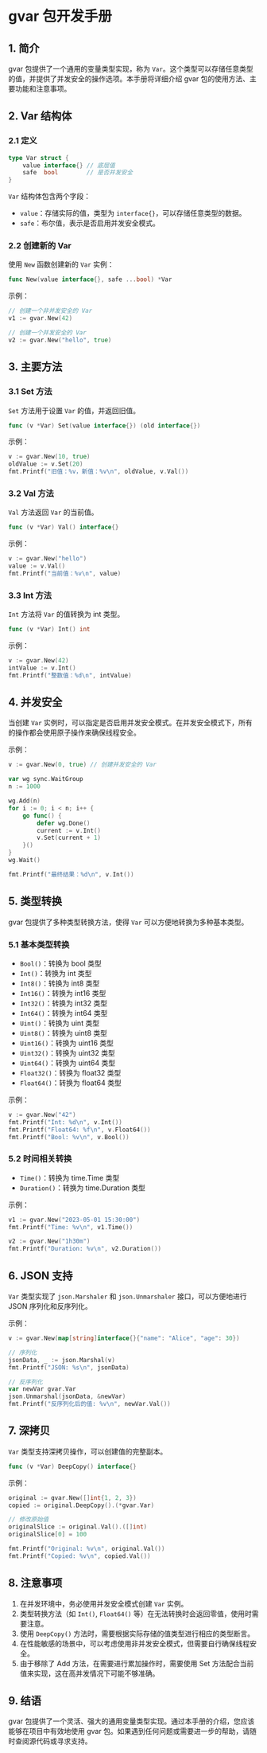 # gvar 包开发手册

## 1. 简介

gvar 包提供了一个通用的变量类型实现，称为 `Var`。这个类型可以存储任意类型的值，并提供了并发安全的操作选项。本手册将详细介绍 gvar 包的使用方法、主要功能和注意事项。

## 2. Var 结构体

### 2.1 定义

```go
type Var struct {
    value interface{} // 底层值
    safe  bool        // 是否并发安全
}
```

`Var` 结构体包含两个字段：
- `value`：存储实际的值，类型为 `interface{}`，可以存储任意类型的数据。
- `safe`：布尔值，表示是否启用并发安全模式。

### 2.2 创建新的 Var

使用 `New` 函数创建新的 `Var` 实例：

```go
func New(value interface{}, safe ...bool) *Var
```

示例：

```go
// 创建一个非并发安全的 Var
v1 := gvar.New(42)

// 创建一个并发安全的 Var
v2 := gvar.New("hello", true)
```

## 3. 主要方法

### 3.1 Set 方法

`Set` 方法用于设置 `Var` 的值，并返回旧值。

```go
func (v *Var) Set(value interface{}) (old interface{})
```

示例：

```go
v := gvar.New(10, true)
oldValue := v.Set(20)
fmt.Printf("旧值：%v，新值：%v\n", oldValue, v.Val())
```

### 3.2 Val 方法

`Val` 方法返回 `Var` 的当前值。

```go
func (v *Var) Val() interface{}
```

示例：

```go
v := gvar.New("hello")
value := v.Val()
fmt.Printf("当前值：%v\n", value)
```

### 3.3 Int 方法

`Int` 方法将 `Var` 的值转换为 int 类型。

```go
func (v *Var) Int() int
```

示例：

```go
v := gvar.New(42)
intValue := v.Int()
fmt.Printf("整数值：%d\n", intValue)
```

## 4. 并发安全

当创建 `Var` 实例时，可以指定是否启用并发安全模式。在并发安全模式下，所有的操作都会使用原子操作来确保线程安全。

示例：

```go
v := gvar.New(0, true) // 创建并发安全的 Var

var wg sync.WaitGroup
n := 1000

wg.Add(n)
for i := 0; i < n; i++ {
    go func() {
        defer wg.Done()
        current := v.Int()
        v.Set(current + 1)
    }()
}
wg.Wait()

fmt.Printf("最终结果：%d\n", v.Int())
```

## 5. 类型转换

gvar 包提供了多种类型转换方法，使得 `Var` 可以方便地转换为多种基本类型。

### 5.1 基本类型转换

- `Bool()`：转换为 bool 类型
- `Int()`：转换为 int 类型
- `Int8()`：转换为 int8 类型
- `Int16()`：转换为 int16 类型
- `Int32()`：转换为 int32 类型
- `Int64()`：转换为 int64 类型
- `Uint()`：转换为 uint 类型
- `Uint8()`：转换为 uint8 类型
- `Uint16()`：转换为 uint16 类型
- `Uint32()`：转换为 uint32 类型
- `Uint64()`：转换为 uint64 类型
- `Float32()`：转换为 float32 类型
- `Float64()`：转换为 float64 类型

示例：

```go
v := gvar.New("42")
fmt.Printf("Int: %d\n", v.Int())
fmt.Printf("Float64: %f\n", v.Float64())
fmt.Printf("Bool: %v\n", v.Bool())
```

### 5.2 时间相关转换

- `Time()`：转换为 time.Time 类型
- `Duration()`：转换为 time.Duration 类型

示例：

```go
v1 := gvar.New("2023-05-01 15:30:00")
fmt.Printf("Time: %v\n", v1.Time())

v2 := gvar.New("1h30m")
fmt.Printf("Duration: %v\n", v2.Duration())
```

## 6. JSON 支持

`Var` 类型实现了 `json.Marshaler` 和 `json.Unmarshaler` 接口，可以方便地进行 JSON 序列化和反序列化。

示例：

```go
v := gvar.New(map[string]interface{}{"name": "Alice", "age": 30})

// 序列化
jsonData, _ := json.Marshal(v)
fmt.Printf("JSON: %s\n", jsonData)

// 反序列化
var newVar gvar.Var
json.Unmarshal(jsonData, &newVar)
fmt.Printf("反序列化后的值: %v\n", newVar.Val())
```

## 7. 深拷贝

`Var` 类型支持深拷贝操作，可以创建值的完整副本。

```go
func (v *Var) DeepCopy() interface{}
```

示例：

```go
original := gvar.New([]int{1, 2, 3})
copied := original.DeepCopy().(*gvar.Var)

// 修改原始值
originalSlice := original.Val().([]int)
originalSlice[0] = 100

fmt.Printf("Original: %v\n", original.Val())
fmt.Printf("Copied: %v\n", copied.Val())
```

## 8. 注意事项

1. 在并发环境中，务必使用并发安全模式创建 `Var` 实例。
2. 类型转换方法（如 `Int()`, `Float64()` 等）在无法转换时会返回零值，使用时需要注意。
3. 使用 `DeepCopy()` 方法时，需要根据实际存储的值类型进行相应的类型断言。
4. 在性能敏感的场景中，可以考虑使用非并发安全模式，但需要自行确保线程安全。
5. 由于移除了 Add 方法，在需要进行累加操作时，需要使用 Set 方法配合当前值来实现，这在高并发情况下可能不够准确。

## 9. 结语

gvar 包提供了一个灵活、强大的通用变量类型实现。通过本手册的介绍，您应该能够在项目中有效地使用 gvar 包。如果遇到任何问题或需要进一步的帮助，请随时查阅源代码或寻求支持。